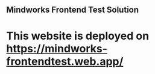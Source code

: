 ## Mindworks Frontend Test Solution

# This website is deployed on https://mindworks-frontendtest.web.app/